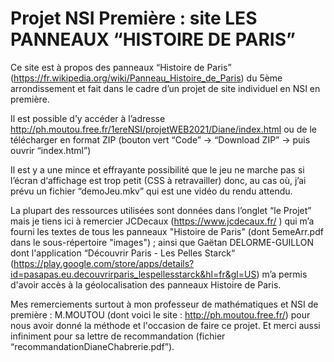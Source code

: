 # Projet NSI Première : site LES PANNEAUX “HISTOIRE DE PARIS” 


Ce site est à propos des panneaux “Histoire de Paris”  (https://fr.wikipedia.org/wiki/Panneau_Histoire_de_Paris) du 5ème arrondissement
et fait dans le cadre d’un projet de site individuel en NSI en première.


Il est possible d’y accéder à l’adresse http://ph.moutou.free.fr/1ereNSI/projetWEB2021/Diane/index.html 
ou de le télécharger en format ZIP (bouton vert “Code” → “Download ZIP” → puis ouvrir “index.html”)


Il est y a une mince et effrayante possibilité que le jeu ne marche pas si l’écran d‘affichage est trop petit (CSS à retravailler)
donc, au cas où, j’ai prévu un fichier “demoJeu.mkv” qui est une vidéo du rendu attendu.


La plupart des ressources utilisées sont données dans l’onglet “le Projet” mais je tiens ici à remercier JCDecaux (https://www.jcdecaux.fr/ )
qui m’a fourni les textes de tous les panneaux "Histoire de Paris" (dont 5emeArr.pdf dans le sous-répertoire "images") ; ainsi que Gaëtan DELORME-GUILLON 
dont l'application “Découvrir Paris - Les Pelles Starck“ (https://play.google.com/store/apps/details?id=pasapas.eu.decouvrirparis_lespellesstarck&hl=fr&gl=US)
m’a permis d'avoir accès à la géolocalisation des panneaux Histoire de Paris.

Mes remerciements surtout à mon professeur de mathématiques et NSI de première : M.MOUTOU (dont voici le site : http://ph.moutou.free.fr/) pour 
nous avoir donné la méthode et l'occasion de faire ce projet. Et merci aussi infiniment pour sa lettre de recommandation (fichier “recommandationDianeChabrerie.pdf”).
